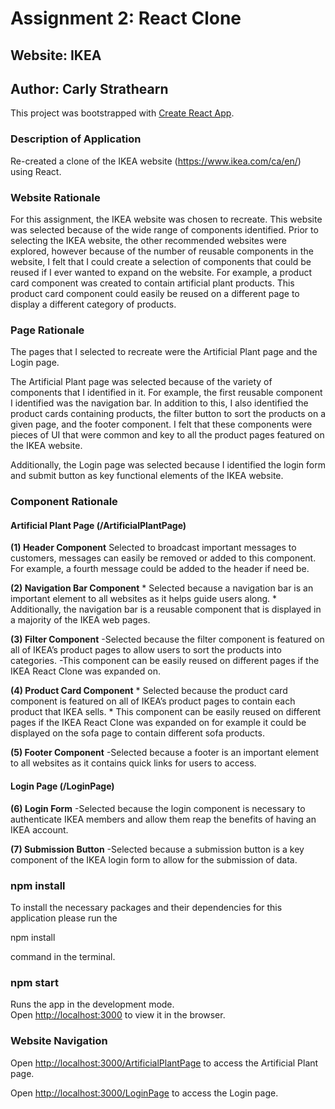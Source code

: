 # Assignment 2: React Clone
## Website: IKEA
## Author: Carly Strathearn 

This project was bootstrapped with [Create React App](https://github.com/facebook/create-react-app).

### Description of Application

Re-created a clone of the IKEA website (https://www.ikea.com/ca/en/) using React.

### Website Rationale

For this assignment, the IKEA website was chosen to recreate. This website was selected because of the wide range of components identified. Prior to selecting the IKEA website, the other recommended websites were explored, however because of the number of reusable components in the website, I felt that I could create a selection of components that could be reused if I ever wanted to expand on the website. For example, a product card component was created to contain artificial plant products. This product card component could easily be reused on a different page to display a different category of products.

### Page Rationale

The pages that I selected to recreate were the Artificial Plant page and the Login page. 

The Artificial Plant page was selected because of the variety of components that I identified in it. For example, the first reusable component I identified was the navigation bar. In addition to this, I also identified the product cards containing products, the filter button to sort the products on a given page, and the footer component. I felt that these components were pieces of UI that were common and key to all the product pages featured on the IKEA website. 

Additionally, the Login page was selected because I identified the login form and submit button as key functional elements of the IKEA website.

### Component Rationale

#### Artificial Plant Page (/ArtificialPlantPage)

  **(1) Header Component** 
        Selected to broadcast important messages to customers, messages can easily be removed or added to this component.
        For example, a fourth message could be added to the header if need be.
        
  **(2) Navigation Bar Component**
        * Selected because a navigation bar is an important element to all websites as it helps guide users along.
        * Additionally, the navigation bar is a reusable component that is displayed in a majority of the IKEA web pages.
        
  **(3) Filter Component**
        -Selected because the filter component is featured on all of IKEA’s product pages to allow users to sort the products into categories.
        -This component can be easily reused on different pages if the IKEA React Clone was expanded on.
        
  **(4) Product Card Component**
        * Selected because the product card component is featured on all of IKEA’s product pages to contain each product that IKEA sells.
        * This component can be easily reused on different pages if the IKEA React Clone was expanded on for example it could be displayed on the sofa page to contain different           sofa products.
        
  **(5) Footer Component**
        -Selected because a footer is an important element to all websites as it contains quick links for users to access.
        
#### Login Page (/LoginPage)

  **(6) Login Form**
        -Selected because the login component is necessary to authenticate IKEA members and allow them reap the benefits of having an IKEA account. 
        
  **(7) Submission Button**
        -Selected because a submission button is a key component of the IKEA login form to allow for the submission of data.

### npm install

To install the necessary packages and their dependencies for this application please run the 

  npm install

command in the terminal.

### npm start

Runs the app in the development mode.\
Open [http://localhost:3000](http://localhost:3000) to view it in the browser.

### Website Navigation

Open [http://localhost:3000/ArtificialPlantPage](http://localhost:3000/ArtificialPlantPage) to access the Artificial Plant page.

Open [http://localhost:3000/LoginPage](http://localhost:3000/LoginPage) to access the Login page.
